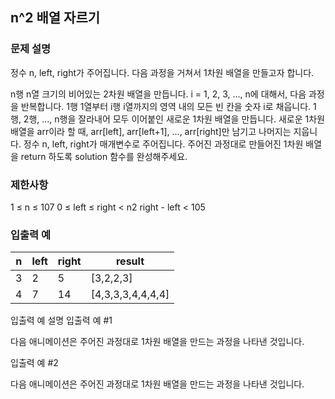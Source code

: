 ## n^2 배열 자르기

### 문제 설명
정수 n, left, right가 주어집니다. 다음 과정을 거쳐서 1차원 배열을 만들고자 합니다.

n행 n열 크기의 비어있는 2차원 배열을 만듭니다.
i = 1, 2, 3, ..., n에 대해서, 다음 과정을 반복합니다.
1행 1열부터 i행 i열까지의 영역 내의 모든 빈 칸을 숫자 i로 채웁니다.
1행, 2행, ..., n행을 잘라내어 모두 이어붙인 새로운 1차원 배열을 만듭니다.
새로운 1차원 배열을 arr이라 할 때, arr[left], arr[left+1], ..., arr[right]만 남기고 나머지는 지웁니다.
정수 n, left, right가 매개변수로 주어집니다. 주어진 과정대로 만들어진 1차원 배열을 return 하도록 solution 함수를 완성해주세요.

### 제한사항
1 ≤ n ≤ 107
0 ≤ left ≤ right < n2
right - left < 105

### 입출력 예

|n|left|right|result|
|---|---|---|---|
|3|2|5|[3,2,2,3]|
|4|7|14|[4,3,3,3,4,4,4,4]|

입출력 예 설명
입출력 예 #1

다음 애니메이션은 주어진 과정대로 1차원 배열을 만드는 과정을 나타낸 것입니다.

입출력 예 #2

다음 애니메이션은 주어진 과정대로 1차원 배열을 만드는 과정을 나타낸 것입니다.
